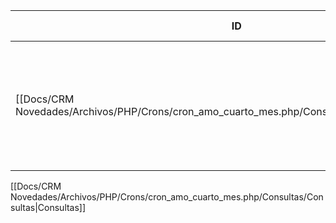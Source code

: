 | ID                                                                                       | Tipo   | Archivo Origen                                                                                            | Modulo Funcional       | Base de Datos    | Tablas Afectadas | Joins | Objetivo                                                                         | Impacto   | Observacion |
| ---------------------------------------------------------------------------------------- | ------ | --------------------------------------------------------------------------------------------------------- | ---------------------- | ---------------- | ---------------- | ----- | -------------------------------------------------------------------------------- | --------- | ----------- |
| [[Docs/CRM Novedades/Archivos/PHP/Crons/cron_amo_cuarto_mes.php/Consultas/INSERT/Q001\|Q001]] | INSERT | [[Docs/CRM Novedades/Archivos/PHP/Crons/cron_amo_cuarto_mes.php/Consultas/Consultas\|cron_amo_cuarto_mes.php]] | Asignación AMO 4to mes | gyssrl_novedades | sw_operaciones   | -     | Insertar una nueva operación con datos del lead actual y asignarlo a un vendedor | Escritura |             |

[[Docs/CRM Novedades/Archivos/PHP/Crons/cron_amo_cuarto_mes.php/Consultas/Consultas|Consultas]]
